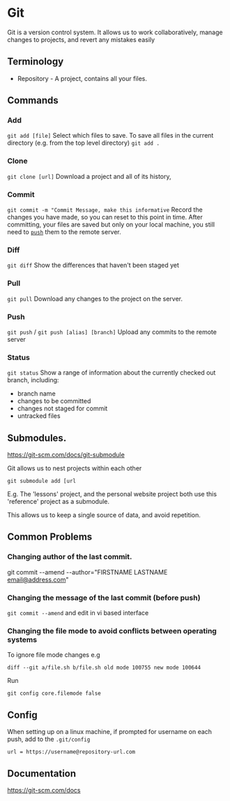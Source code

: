 # Git

Git is a version control system. It allows us to work collaboratively, manage changes to projects, and revert any mistakes easily

## Terminology
* Repository - A project, contains all your files.

## Commands
### Add
`git add [file]` 
Select which files to save. 
To save all files in the current directory (e.g. from the top level directory) 
`git add .`

### Clone
`git clone [url]`
Download a project and all of its history,

### Commit 
`git commit -m "Commit Message, make this informative`
Record the changes you have made, so you can reset to this point in time.
After committing, your files are saved but only on your local machine, you still need to [`push`](#push) them to the remote server.

### Diff
`git diff`
Show the differences that haven't been staged yet  

### Pull
`git pull` 
Download any changes to the project on the server.

### Push
`git push` / `git push [alias] [branch]`
Upload any commits to the remote server

### Status
`git status`
Show a range of information about the currently checked out branch, including:
* branch name 
* changes to be committed
* changes not staged for commit
* untracked files

## Submodules.
https://git-scm.com/docs/git-submodule

Git allows us to nest projects within each other

`git submodule add [url`

E.g. The 'lessons' project, and the personal website project both use this 'reference' project as a submodule.

This allows us to keep a single source of data, and avoid repetition.

## Common Problems
### Changing author of the last commit.

git commit --amend --author="FIRSTNAME LASTNAME <email@address.com>"

### Changing the message of the last commit (before push)

`git commit --amend` and edit in vi based interface
 
### Changing the file mode to avoid conflicts between operating systems

To ignore file mode changes e.g

`diff --git a/file.sh b/file.sh
old mode 100755
new mode 100644`

Run 

`git config core.filemode false`

## Config 

When setting up on a linux machine, if prompted for username on each push, add to the `.git/config`

`url = https://username@repository-url.com`

## Documentation

https://git-scm.com/docs
